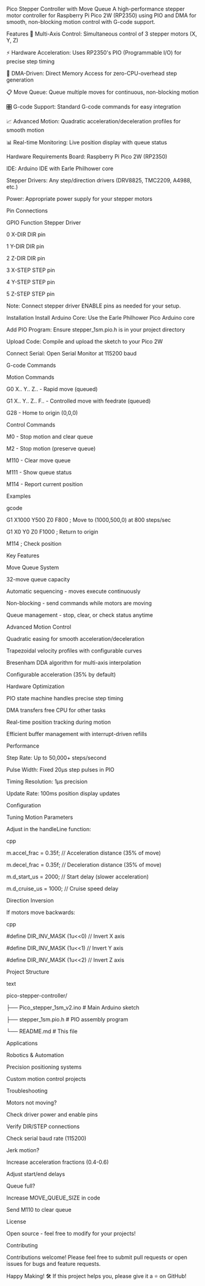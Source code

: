 Pico Stepper Controller with Move Queue
A high-performance stepper motor controller for Raspberry Pi Pico 2W (RP2350) using PIO and DMA for smooth, non-blocking motion control with G-code support.

Features
🔄 Multi-Axis Control: Simultaneous control of 3 stepper motors (X, Y, Z)

⚡ Hardware Acceleration: Uses RP2350's PIO (Programmable I/O) for precise step timing

🚀 DMA-Driven: Direct Memory Access for zero-CPU-overhead step generation

📋 Move Queue: Queue multiple moves for continuous, non-blocking motion

🎛️ G-code Support: Standard G-code commands for easy integration

📈 Advanced Motion: Quadratic acceleration/deceleration profiles for smooth motion

📊 Real-time Monitoring: Live position display with queue status

Hardware Requirements
Board: Raspberry Pi Pico 2W (RP2350)

IDE: Arduino IDE with Earle Philhower core

Stepper Drivers: Any step/direction drivers (DRV8825, TMC2209, A4988, etc.)

Power: Appropriate power supply for your stepper motors

Pin Connections

GPIO	Function	Stepper Driver

0	X-DIR	DIR pin

1	Y-DIR	DIR pin

2	Z-DIR	DIR pin

3	X-STEP	STEP pin

4	Y-STEP	STEP pin

5	Z-STEP	STEP pin

Note: Connect stepper driver ENABLE pins as needed for your setup.

Installation
Install Arduino Core: Use the Earle Philhower Pico Arduino core

Add PIO Program: Ensure stepper_1sm.pio.h is in your project directory

Upload Code: Compile and upload the sketch to your Pico 2W

Connect Serial: Open Serial Monitor at 115200 baud

G-code Commands

Motion Commands

G0 X.. Y.. Z.. - Rapid move (queued)

G1 X.. Y.. Z.. F.. - Controlled move with feedrate (queued)

G28 - Home to origin (0,0,0)

Control Commands

M0 - Stop motion and clear queue

M2 - Stop motion (preserve queue)

M110 - Clear move queue

M111 - Show queue status

M114 - Report current position

Examples

gcode

G1 X1000 Y500 Z0 F800    ; Move to (1000,500,0) at 800 steps/sec

G1 X0 Y0 Z0 F1000        ; Return to origin

M114                     ; Check position


Key Features

Move Queue System

32-move queue capacity

Automatic sequencing - moves execute continuously

Non-blocking - send commands while motors are moving

Queue management - stop, clear, or check status anytime

Advanced Motion Control

Quadratic easing for smooth acceleration/deceleration

Trapezoidal velocity profiles with configurable curves

Bresenham DDA algorithm for multi-axis interpolation

Configurable acceleration (35% by default)

Hardware Optimization

PIO state machine handles precise step timing

DMA transfers free CPU for other tasks

Real-time position tracking during motion

Efficient buffer management with interrupt-driven refills

Performance

Step Rate: Up to 50,000+ steps/second

Pulse Width: Fixed 20μs step pulses in PIO

Timing Resolution: 1μs precision

Update Rate: 100ms position display updates

Configuration

Tuning Motion Parameters

Adjust in the handleLine function:

cpp

m.accel_frac = 0.35f;   // Acceleration distance (35% of move)

m.decel_frac = 0.35f;   // Deceleration distance (35% of move)

m.d_start_us = 2000;    // Start delay (slower acceleration)

m.d_cruise_us = 1000;   // Cruise speed delay

Direction Inversion

If motors move backwards:

cpp

#define DIR_INV_MASK (1u<<0)  // Invert X axis

#define DIR_INV_MASK (1u<<1)  // Invert Y axis  

#define DIR_INV_MASK (1u<<2)  // Invert Z axis

Project Structure

text

pico-stepper-controller/

├── Pico_stepper_1sm_v2.ino    # Main Arduino sketch

├── stepper_1sm.pio.h          # PIO assembly program

└── README.md                  # This file


Applications

Robotics & Automation

Precision positioning systems

Custom motion control projects

Troubleshooting

Motors not moving?

Check driver power and enable pins

Verify DIR/STEP connections

Check serial baud rate (115200)

Jerk motion?

Increase acceleration fractions (0.4-0.6)

Adjust start/end delays

Queue full?

Increase MOVE_QUEUE_SIZE in code

Send M110 to clear queue

License

Open source - feel free to modify for your projects!

Contributing

Contributions welcome! Please feel free to submit pull requests or open issues for bugs and feature requests.

Happy Making! 🛠️ If this project helps you, please give it a ⭐ on GitHub!
